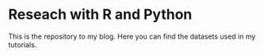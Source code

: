 # Reseach with R and Python 

This is the repository to my blog. Here you can find the datasets used in my tutorials. 
